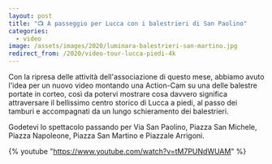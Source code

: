```yaml
---
layout: post
title: "📺 A passeggio per Lucca con i balestrieri di San Paolino"
categories:
  - video
image: /assets/images/2020/luminara-balestrieri-san-martino.jpg
redirect_from: /2020/video-tour-lucca-piedi-4k
---
```


Con la ripresa delle attività dell'associazione di questo mese, abbiamo avuto
l'idea per un nuovo video montando una Action-Cam su una delle balestre portate
in corteo, così da potervi mostrare cosa davvero significa attraversare il
bellissimo centro storico di Lucca a piedi, al passo dei tamburi e accompagnati
da un lungo schieramento dei balestrieri.

Godetevi lo spettacolo passando per Via San Paolino, Piazza San Michele, Piazza
Napoleone, Piazza San Martino e Piazzale Arrigoni.

<!-- more -->

{% youtube "https://www.youtube.com/watch?v=tM7PUNdWUAM" %}
